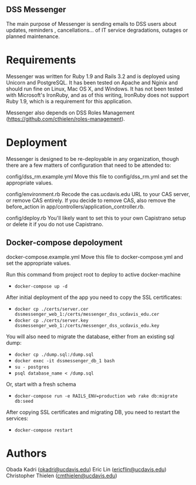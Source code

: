 ## DSS Messenger

The main purpose of Messenger is sending emails to DSS users about updates, reminders
, cancellations... of IT service degradations, outages or planned maintenance.

# Requirements

Messenger was written for Ruby 1.9 and Rails 3.2 and is deployed using Unicorn and PostgreSQL.
It has been tested on Apache and Nginix and should run fine on Linux, Mac OS X, and Windows.
It has not been tested with Microsoft's IronRuby, and as of this writing, IronRuby does not support Ruby 1.9, which is a requirement for this application.

Messenger also depends on DSS Roles Management (https://github.com/cthielen/roles-management).

# Deployment

Messenger is designed to be re-deployable in any organization, though there are a few matters of configuration that need to be attended to:

config/dss_rm.example.yml Move this file to config/dss_rm.yml and set the appropriate values.

config/environment.rb Recode the cas.ucdavis.edu URL to your CAS server, or remove CAS entirely. If you decide to remove CAS, also remove the before_action in app/controllers/application_controller.rb.

config/deploy.rb You'll likely want to set this to your own Capistrano setup or delete it if you do not use Capistrano.

## Docker-compose depoloyment

docker-compose.example.yml Move this file to docker-compose.yml and set the appropriate values.

Run this command from project root to deploy to active docker-machine
- `docker-compose up -d`

After initial deployment of the app you need to copy the SSL certificates:
- `docker cp ./certs/server.cer dssmessenger_web_1:/certs/messenger_dss_ucdavis_edu.cer`
- `docker cp ./certs/server.key dssmessenger_web_1:/certs/messenger_dss_ucdavis_edu.key`

You will also need to migrate the database, either from an existing sql dump:
- `docker cp ./dump.sql:/dump.sql`
- `docker exec -it dssmessenger_db_1 bash`
- `su - postgres`
- `psql database_name < /dump.sql`

Or, start with a fresh schema
- `docker-compose run -e RAILS_ENV=production web rake db:migrate db:seed`

After copying SSL certificates and migrating DB, you need to restart the services:
- `docker-compose restart`

# Authors

Obada Kadri (okadri@ucdavis.edu)
Eric Lin (ericflin@ucdavis.edu)
Christopher Thielen (cmthielen@ucdavis.edu)
